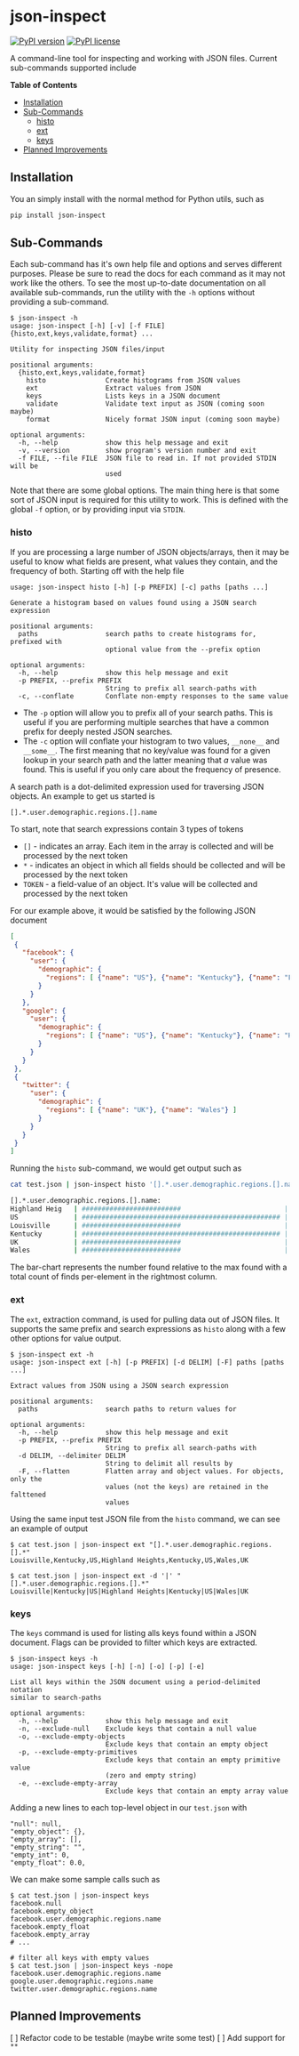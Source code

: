 # json-inspect

[![PyPI version](https://badge.fury.io/py/json-inspect.svg)](https://badge.fury.io/py/json-inspect)
[![PyPI license](https://img.shields.io/pypi/l/json-inspect.svg?maxAge=2592000)](https://github.com/JohnMurray/json-inspect/blob/master/LICENSE)

A command-line tool for inspecting and working with JSON files. Current sub-commands supported include

__Table of Contents__

<!-- START doctoc generated TOC please keep comment here to allow auto update -->
<!-- DON'T EDIT THIS SECTION, INSTEAD RE-RUN doctoc TO UPDATE -->


- [Installation](#installation)
- [Sub-Commands](#sub-commands)
  - [histo](#histo)
  - [ext](#ext)
  - [keys](#keys)
- [Planned Improvements](#planned-improvements)

<!-- END doctoc generated TOC please keep comment here to allow auto update -->

## Installation

You an simply install with the normal method for Python utils, such as

```sh
pip install json-inspect
```

## Sub-Commands

Each sub-command has it's own help file and options and serves different purposes. Please be sure to read the
docs for each command as it may not work like the others. To see the most up-to-date documentation on all available
sub-commands, run the utility with the `-h` options without providing a sub-command.

```text
$ json-inspect -h
usage: json-inspect [-h] [-v] [-f FILE] {histo,ext,keys,validate,format} ...

Utility for inspecting JSON files/input

positional arguments:
  {histo,ext,keys,validate,format}
    histo               Create histograms from JSON values
    ext                 Extract values from JSON
    keys                Lists keys in a JSON document
    validate            Validate text input as JSON (coming soon maybe)
    format              Nicely format JSON input (coming soon maybe)

optional arguments:
  -h, --help            show this help message and exit
  -v, --version         show program's version number and exit
  -f FILE, --file FILE  JSON file to read in. If not provided STDIN will be
                        used
```

Note that there are some global options. The main thing here is that some sort of JSON input is required
for this utility to work. This is defined with the global `-f` option, or by providing input via `STDIN`.

### histo

If you are processing a large number of JSON objects/arrays, then it may be useful to know what fields are present,
what values they contain, and the frequency of both. Starting off with the help file

```text
usage: json-inspect histo [-h] [-p PREFIX] [-c] paths [paths ...]

Generate a histogram based on values found using a JSON search expression

positional arguments:
  paths                 search paths to create histograms for, prefixed with
                        optional value from the --prefix option

optional arguments:
  -h, --help            show this help message and exit
  -p PREFIX, --prefix PREFIX
                        String to prefix all search-paths with
  -c, --conflate        Conflate non-empty responses to the same value
```

* The `-p` option will allow you to prefix all of your search paths. This is useful if you are performing
multiple searches that have a common prefix for deeply nested JSON searches.
* The `-c` option will conflate your histogram to two values, `__none__` and `__some__`. The first meaning
that no key/value was found for a given lookup in your search path and the latter meaning that _a_ value was
found. This is useful if you only care about the frequency of presence.

A search path is a dot-delimited expression used for traversing JSON objects. An example to get us started is

```text
[].*.user.demographic.regions.[].name
```

To start, note that search expressions contain 3 types of tokens

* `[]` - indicates an array. Each item in the array is collected and will be processed by the next token
* `*` - indicates an object in which all fields should be collected and will be processed by the next token
* `TOKEN` - a field-value of an object. It's value will be collected and processed by the next token

For our example above, it would be satisfied by the following JSON document

```json
[
 {
   "facebook": {
     "user": {
       "demographic": {
         "regions": [ {"name": "US"}, {"name": "Kentucky"}, {"name": "Louisville"} ]
       }
     }
   },
   "google": {
     "user": {
       "demographic": {
         "regions": [ {"name": "US"}, {"name": "Kentucky"}, {"name": "Highland Heights"} ]
       }
     }
   }
 },
 {
   "twitter": {
     "user": {
       "demographic": {
         "regions": [ {"name": "UK"}, {"name": "Wales"} ]
       }
     }
   }
 }
]
```

Running the `histo` sub-command, we would get output such as

```sh
cat test.json | json-inspect histo '[].*.user.demographic.regions.[].name'

[].*.user.demographic.regions.[].name:
Highland Heig   | #########################                          | (1)
US              | ################################################## | (2)
Louisville      | #########################                          | (1)
Kentucky        | ################################################## | (2)
UK              | #########################                          | (1)
Wales           | #########################                          | (1)
```

The bar-chart represents the number found relative to the max found with a total count of finds per-element
in the rightmost column.


### ext

The `ext`, extraction command, is used for pulling data out of JSON files. It supports the
same prefix and search expressions as `histo` along with a few other options for value output.

```
$ json-inspect ext -h
usage: json-inspect ext [-h] [-p PREFIX] [-d DELIM] [-F] paths [paths ...]

Extract values from JSON using a JSON search expression

positional arguments:
  paths                 search paths to return values for

optional arguments:
  -h, --help            show this help message and exit
  -p PREFIX, --prefix PREFIX
                        String to prefix all search-paths with
  -d DELIM, --delimiter DELIM
                        String to delimit all results by
  -F, --flatten         Flatten array and object values. For objects, only the
                        values (not the keys) are retained in the falttened
                        values
```

Using the same input test JSON file from the `histo` command, we can see an example of
output

```
$ cat test.json | json-inspect ext "[].*.user.demographic.regions.[].*"
Louisville,Kentucky,US,Highland Heights,Kentucky,US,Wales,UK

$ cat test.json | json-inspect ext -d '|' "[].*.user.demographic.regions.[].*"
Louisville|Kentucky|US|Highland Heights|Kentucky|US|Wales|UK
```

### keys

The `keys` command is used for listing alls keys found within a JSON document. Flags can be
provided to filter which keys are extracted. 

```
$ json-inspect keys -h
usage: json-inspect keys [-h] [-n] [-o] [-p] [-e]

List all keys within the JSON document using a period-delimited notation
similar to search-paths

optional arguments:
  -h, --help            show this help message and exit
  -n, --exclude-null    Exclude keys that contain a null value
  -o, --exclude-empty-objects
                        Exclude keys that contain an empty object
  -p, --exclude-empty-primitives
                        Exclude keys that contain an empty primitive value
                        (zero and empty string)
  -e, --exclude-empty-array
                        Exclude keys that contain an empty array value
```

Adding a new lines to each top-level object in our `test.json` with

```
"null": null,
"empty_object": {},
"empty_array": [],
"empty_string": "",
"empty_int": 0,
"empty_float": 0.0,
 ```

 We can make some sample calls such as

 ```
 $ cat test.json | json-inspect keys
 facebook.null
 facebook.empty_object
 facebook.user.demographic.regions.name
 facebook.empty_float
 facebook.empty_array
 # ...

 # filter all keys with empty values
 $ cat test.json | json-inspect keys -nope
 facebook.user.demographic.regions.name
 google.user.demographic.regions.name
 twitter.user.demographic.regions.name
 ```

## Planned Improvements

[ ] Refactor code to be testable (maybe write some test)
[ ] Add support for `**`

